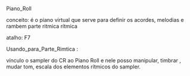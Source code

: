 Piano_Roll

conceito: é o piano virtual que serve para definir os acordes, melodias e rambem parte ritmica
rítmica

atalho: F7

Usando_para_Parte_Rimtica : 

vínculo o sampler do CR ao Piano Roll e nele posso manipular, timbrar , mudar tom, escala dos elementos rítmicos do sampler.

